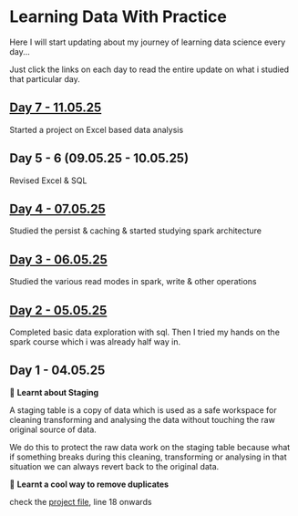 # Learning Data With Practice

Here I will start updating about my journey of learning data science every day...

Just click the links on each day to read the entire update on what i studied that particular day.

## [Day 7 - 11.05.25](daily-updates/Day-7-110525.md)

Started a project on Excel based data analysis

## Day 5 - 6 (09.05.25 - 10.05.25)

Revised Excel & SQL

## [Day 4 - 07.05.25](daily-updates/Day-4-070525.md)

Studied the persist & caching & started studying spark architecture

## [Day 3 - 06.05.25](daily-updates/Day-3-060525.md)

Studied the various read modes in spark, write & other operations

## [Day 2 - 05.05.25](daily-updates/Day-2-050525.md)

Completed basic data exploration with sql. Then I tried my hands on the spark course which i was already half way in.

## Day 1 - 04.05.25

🌻 **Learnt about Staging**

A staging table is a copy of data which is used as a safe workspace for cleaning transforming and analysing the data without touching the raw original source of data.

We do this to protect the raw data work on the staging table because what if something breaks during this cleaning, transforming or analysing in that situation we can always revert back to the original data.

🌻 **Learnt a cool way to remove duplicates**

check the [project file](data-analysis-project-1/1-data-cleaning.sql), line 18 onwards
